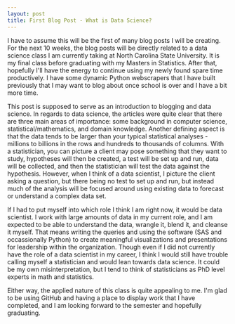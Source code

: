 ```yaml
---
layout: post
title: First Blog Post - What is Data Science?
---
```


  I have to assume this will be the first of many blog posts I will be creating. For the next 10 weeks, the blog posts will be directly related to a data science class I am currently taking at North Carolina State University. It is my final class before graduating with my Masters in Statistics. After that, hopefully I'll have the energy to continue using my newly found spare time productively. I have some dynamic Python webscrapers that I have built previously that I may want to blog about once school is over and I have a bit more time. 

  This post is supposed to serve as an introduction to blogging and data science. In regards to data science, the articles were quite clear that there are three main areas of importance: some background in computer science, statistical/mathematics, and domain knowledge. Another defining aspect is that the data tends to be larger than your typical statistical analyses - millions to billions in the rows and hundreds to thousands of columns. With a statistician, you can picture a client may pose something that they want to study, hypotheses will then be created, a test will be set up and run, data will be collected, and then the statistician will test the data against the hypothesis. However, when I think of a data scientist, I picture the client asking a question, but there being no test to set up and run, but instead much of the analysis will be focused around using existing data to forecast or understand a complex data set. 
  
  If I had to put myself into which role I think I am right now, it would be data scientist. I work with large amounts of data in my current role, and I am expected to be able to understand the data, wrangle it, blend it, and cleanse it myself. That means writing the queries and using the software (SAS and occassionally Python) to create meaningful visualizations and presentations for leadership within the organization. Though even if I did not currently have the role of a data scientist in my career, I think I would still have trouble calling myself a statistician and would lean towards data science. It could be my own misinterpretation, but I tend to think of statisticians as PhD level experts in math and statistics. 
  
  Either way, the applied nature of this class is quite appealing to me. I'm glad to be using GitHub and having a place to display work that I have completed, and I am looking forward to the semester and hopefully graduating. 
